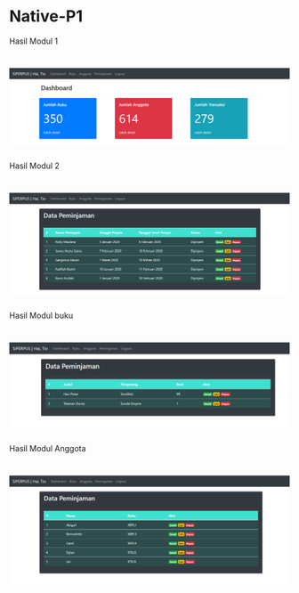 # Native-P1
Hasil Modul 1
# ![Alt Text](https://github.com/Tio304/Native-P1/blob/master/Modul%201(rev)%20(1).PNG)

Hasil Modul 2
# ![Alt Text](https://github.com/Tio304/Native-P1/blob/master/Modul%202(rev).PNG)

Hasil Modul buku
# ![Alt Text](https://github.com/Tio304/Native-P1/blob/master/Buku.PNG)

Hasil Modul Anggota
# ![Alt Text](https://github.com/Tio304/Native-P1/blob/master/Anggota.PNG)
